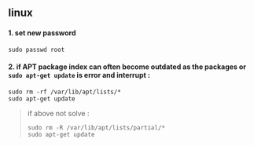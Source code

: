 ## linux 
#### 1. set new password
```
sudo passwd root
```
#### 2. if APT package index can often become outdated as the packages or `sudo apt-get update` is error and interrupt :
```
sudo rm -rf /var/lib/apt/lists/*
sudo apt-get update
```
> if above not solve :
> ```
> sudo rm -R /var/lib/apt/lists/partial/*
> sudo apt-get update
> ```

